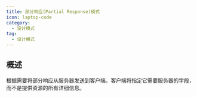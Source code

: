 ```yaml
---
title: 部分响应(Partial Response)模式
icon: laptop-code
category:
  - 设计模式
tag:
  - 设计模式
---
```


## 概述

根据需要将部分响应从服务器发送到客户端。客户端将指定它需要服务器的字段，而不是提供资源的所有详细信息。
